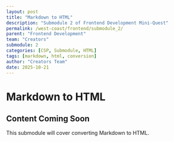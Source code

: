 ```yaml
---
layout: post
title: "Markdown to HTML"
description: "Submodule 2 of Frontend Development Mini-Quest"
permalink: /west-coast/frontend/submodule_2/
parent: "Frontend Development"
team: "Creators"
submodule: 2
categories: [CSP, Submodule, HTML]
tags: [markdown, html, conversion]
author: "Creators Team"
date: 2025-10-21
---
```


# Markdown to HTML

## Content Coming Soon
This submodule will cover converting Markdown to HTML.